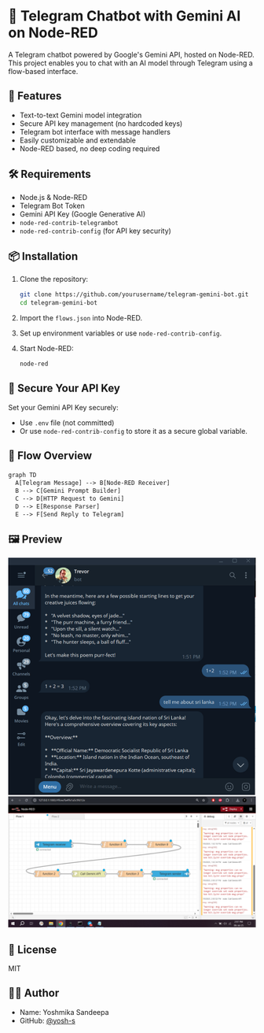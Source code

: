 # 🤖 Telegram Chatbot with Gemini AI on Node-RED

A Telegram chatbot powered by Google's Gemini API, hosted on Node-RED. This project enables you to chat with an AI model through Telegram using a flow-based interface.

## 🚀 Features

- Text-to-text Gemini model integration
- Secure API key management (no hardcoded keys)
- Telegram bot interface with message handlers
- Easily customizable and extendable
- Node-RED based, no deep coding required

## 🛠️ Requirements

- Node.js & Node-RED
- Telegram Bot Token
- Gemini API Key (Google Generative AI)
- `node-red-contrib-telegrambot`
- `node-red-contrib-config` (for API key security)

## 📦 Installation

1. Clone the repository:
   ```bash
   git clone https://github.com/yourusername/telegram-gemini-bot.git
   cd telegram-gemini-bot
   ```

2. Import the `flows.json` into Node-RED.

3. Set up environment variables or use `node-red-contrib-config`.

4. Start Node-RED:
   ```bash
   node-red
   ```

## 🔐 Secure Your API Key

Set your Gemini API Key securely:
- Use `.env` file (not committed)
- Or use `node-red-contrib-config` to store it as a secure global variable.

## 🧠 Flow Overview

```mermaid
graph TD
  A[Telegram Message] --> B[Node-RED Receiver]
  B --> C[Gemini Prompt Builder]
  C --> D[HTTP Request to Gemini]
  D --> E[Response Parser]
  E --> F[Send Reply to Telegram]
```

## 🖼️ Preview

![Bot Screenshot](ss1.PNG)
![Flow Screenshot](ss2.PNG)


## 📜 License

MIT

## 👨‍💻 Author

- Name: Yoshmika Sandeepa
- GitHub: [@yosh-s](https://github.com/yosh-s)
